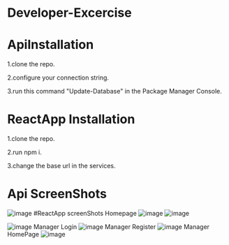 # Developer-Excercise
# ApiInstallation

1.clone the repo.

2.configure your connection string.

3.run this command "Update-Database" in the Package Manager Console.

# ReactApp Installation

1.clone the repo.

2.run npm i.

3.change the base url in the services.

# Api ScreenShots
![image](https://github.com/marindimitrov12/developer-excercise/assets/63950527/3ac153d2-91fe-4dc4-b777-60c14240a585)
#ReactApp screenShots
Homepage
![image](https://github.com/marindimitrov12/developer-excercise/assets/63950527/07e68a69-5870-4ac1-92cb-bfb85b2112ea)
![image](https://github.com/marindimitrov12/developer-excercise/assets/63950527/f6dfb7ea-f8bb-4c76-8bea-c7279b2e828f)

![image](https://github.com/marindimitrov12/developer-excercise/assets/63950527/1c85e103-21ae-42f1-9943-5a26e4c170d9)
Manager Login
![image](https://github.com/marindimitrov12/developer-excercise/assets/63950527/557977ca-7069-44b9-9ef3-ea250e67f960)
Manager Register
![image](https://github.com/marindimitrov12/developer-excercise/assets/63950527/f5c62a6b-939e-46a6-b7bc-aef8ea79ab07)
Manager HomePage
![image](https://github.com/marindimitrov12/developer-excercise/assets/63950527/e8074f53-b60d-4b23-9b81-63736704f0d2)







